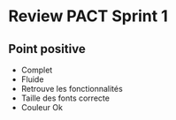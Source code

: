 # Review PACT Sprint 1

## Point positive

- Complet
- Fluide
- Retrouve les fonctionnalités
- Taille des fonts correcte
- Couleur Ok
